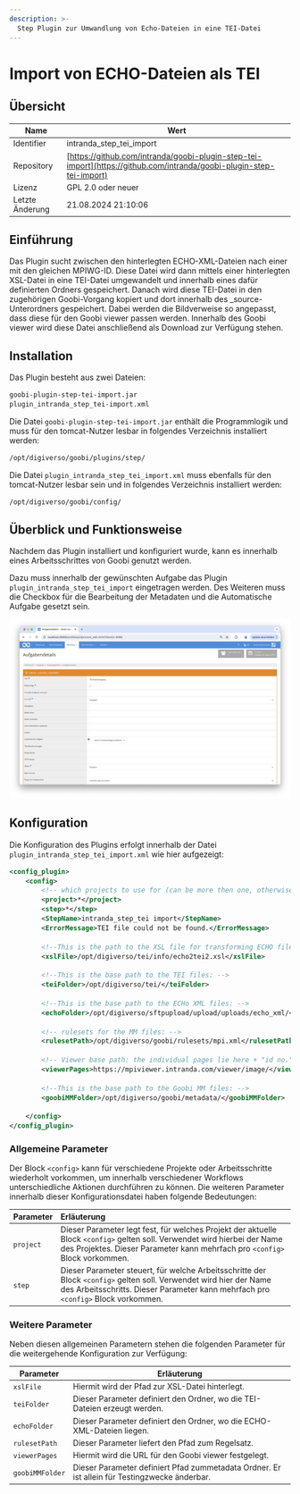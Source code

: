 ```yaml
---
description: >-
  Step Plugin zur Umwandlung von Echo-Dateien in eine TEI-Datei
---
```


# Import von ECHO-Dateien als TEI

## Übersicht

Name                     | Wert
-------------------------|-----------
Identifier               | intranda_step_tei_import
Repository               | [https://github.com/intranda/goobi-plugin-step-tei-import](https://github.com/intranda/goobi-plugin-step-tei-import)
Lizenz              | GPL 2.0 oder neuer 
Letzte Änderung    | 21.08.2024 21:10:06


## Einführung
Das Plugin sucht zwischen den hinterlegten ECHO-XML-Dateien nach einer mit den gleichen MPIWG-ID. Diese Datei wird dann mittels einer hinterlegten XSL-Datei in eine TEI-Datei umgewandelt und innerhalb eines dafür definierten Ordners gespeichert. Danach wird diese TEI-Datei in den zugehörigen Goobi-Vorgang kopiert und dort innerhalb des _source-Unterordners gespeichert. Dabei werden die Bildverweise so angepasst, dass diese für den Goobi viewer passen werden. Innerhalb des Goobi viewer wird diese Datei anschließend als Download zur Verfügung stehen.

## Installation
Das Plugin besteht aus zwei Dateien:

```bash
goobi-plugin-step-tei-import.jar
plugin_intranda_step_tei-import.xml
```

Die Datei `goobi-plugin-step-tei-import.jar` enthält die Programmlogik und muss für den tomcat-Nutzer lesbar in folgendes Verzeichnis installiert werden:

```bash
/opt/digiverso/goobi/plugins/step/
```

Die Datei `plugin_intranda_step_tei_import.xml` muss ebenfalls für den tomcat-Nutzer lesbar sein und in folgendes Verzeichnis installiert werden:

```bash
/opt/digiverso/goobi/config/
```

## Überblick und Funktionsweise
Nachdem das Plugin installiert und konfiguriert wurde, kann es innerhalb eines Arbeitsschrittes von Goobi genutzt werden.

Dazu muss innerhalb der gewünschten Aufgabe das Plugin `plugin_intranda_step_tei_import` eingetragen werden. Des Weiteren muss die Checkbox für die Bearbeitung der Metadaten und die Automatische Aufgabe gesetzt sein.

![Konfiguration des Arbeitsschritts für die Nutzung des Plugins](images/goobi-plugin-step-tei-import_screen1_de.png)

## Konfiguration
Die Konfiguration des Plugins erfolgt innerhalb der Datei `plugin_intranda_step_tei_import.xml` wie hier aufgezeigt:

```xml
<config_plugin>
    <config>
        <!-- which projects to use for (can be more then one, otherwise use *) -->
        <project>*</project>
        <step>*</step>
        <StepName>intranda_step_tei import</StepName>
        <ErrorMessage>TEI file could not be found.</ErrorMessage>

        <!--This is the path to the XSL file for transforming ECHO files into TEI files: -->
        <xslFile>/opt/digiverso/tei/info/echo2tei2.xsl</xslFile>
    
        <!--This is the base path to the TEI files: -->
        <teiFolder>/opt/digiverso/tei/</teiFolder>
    
        <!--This is the base path to the ECHo XML files: -->
        <echoFolder>/opt/digiverso/sftpupload/upload/uploads/echo_xml/</echoFolder>
        
        <!-- rulesets for the MM files: -->
        <rulesetPath>/opt/digiverso/goobi/rulesets/mpi.xml</rulesetPath>
        
        <!-- Viewer base path: the individual pages lie here + "id no."/"page no"/-->
        <viewerPages>https://mpiviewer.intranda.com/viewer/image/</viewerPages>

        <!--This is the base path to the Goobi MM files: -->
        <goobiMMFolder>/opt/digiverso/goobi/metadata/</goobiMMFolder>
    
    </config>
</config_plugin>
```

### Allgemeine Parameter 
Der Block `<config>` kann für verschiedene Projekte oder Arbeitsschritte wiederholt vorkommen, um innerhalb verschiedener Workflows unterschiedliche Aktionen durchführen zu können. Die weiteren Parameter innerhalb dieser Konfigurationsdatei haben folgende Bedeutungen: 

| Parameter | Erläuterung | 
| :-------- | :---------- | 
| `project` | Dieser Parameter legt fest, für welches Projekt der aktuelle Block `<config>` gelten soll. Verwendet wird hierbei der Name des Projektes. Dieser Parameter kann mehrfach pro `<config>` Block vorkommen. | 
| `step` | Dieser Parameter steuert, für welche Arbeitsschritte der Block `<config>` gelten soll. Verwendet wird hier der Name des Arbeitsschritts. Dieser Parameter kann mehrfach pro `<config>` Block vorkommen. | 


### Weitere Parameter 
Neben diesen allgemeinen Parametern stehen die folgenden Parameter für die weitergehende Konfiguration zur Verfügung: 


Parameter               | Erläuterung
------------------------|------------------------------------
`xslFile`               | Hiermit wird der Pfad zur XSL-Datei hinterlegt. |
`teiFolder`             | Dieser Parameter definiert den Ordner, wo die TEI-Dateien erzeugt werden. |
`echoFolder`            | Dieser Parameter definiert den Ordner, wo die ECHO-XML-Dateien liegen. |
`rulesetPath`           | Dieser Parameter liefert den Pfad zum Regelsatz. |
`viewerPages`           | Hiermit wird die URL für den Goobi viewer festgelegt. |
`goobiMMFolder`         | Dieser Parameter definiert Pfad zummetadata Ordner. Er ist allein für Testingzwecke änderbar. |